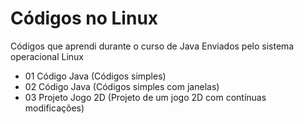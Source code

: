 # Códigos no Linux
Códigos que aprendi durante o curso de Java
Enviados pelo sistema operacional Linux

- 01 Código Java (Códigos simples)
- 02 Código Java (Códigos simples com janelas)
- 03 Projeto Jogo 2D (Projeto de um jogo 2D com contínuas modificações)
